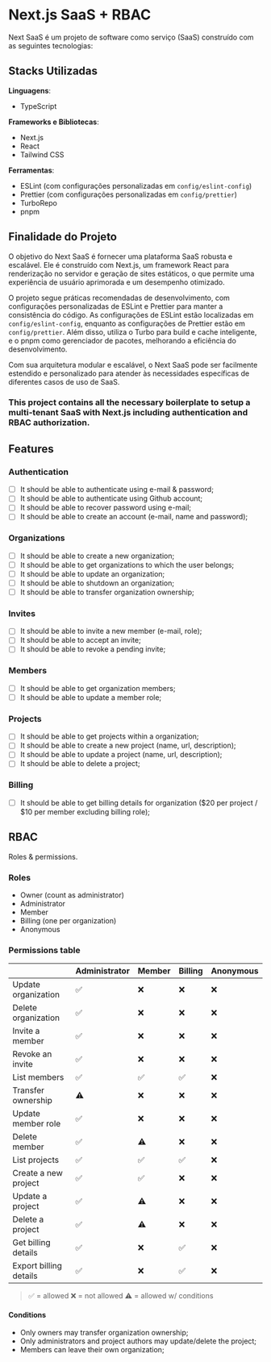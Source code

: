 # Next.js SaaS + RBAC

Next SaaS é um projeto de software como serviço (SaaS) construído com as seguintes tecnologias:

## Stacks Utilizadas

**Linguagens**:

- TypeScript

**Frameworks e Bibliotecas**:

- Next.js
- React
- Tailwind CSS

**Ferramentas**:

- ESLint (com configurações personalizadas em `config/eslint-config`)
- Prettier (com configurações personalizadas em `config/prettier`)
- TurboRepo
- pnpm

## Finalidade do Projeto

O objetivo do Next SaaS é fornecer uma plataforma SaaS robusta e escalável. Ele é construído com Next.js, um framework React para renderização no servidor e geração de sites estáticos, o que permite uma experiência de usuário aprimorada e um desempenho otimizado.

O projeto segue práticas recomendadas de desenvolvimento, com configurações personalizadas de ESLint e Prettier para manter a consistência do código. As configurações de ESLint estão localizadas em `config/eslint-config`, enquanto as configurações de Prettier estão em `config/prettier`. Além disso, utiliza o Turbo para build e cache inteligente, e o pnpm como gerenciador de pacotes, melhorando a eficiência do desenvolvimento.

Com sua arquitetura modular e escalável, o Next SaaS pode ser facilmente estendido e personalizado para atender às necessidades específicas de diferentes casos de uso de SaaS.

### This project contains all the necessary boilerplate to setup a multi-tenant SaaS with Next.js including authentication and RBAC authorization.

## Features

### Authentication

- [ ] It should be able to authenticate using e-mail & password;
- [ ] It should be able to authenticate using Github account;
- [ ] It should be able to recover password using e-mail;
- [ ] It should be able to create an account (e-mail, name and password);

### Organizations

- [ ] It should be able to create a new organization;
- [ ] It should be able to get organizations to which the user belongs;
- [ ] It should be able to update an organization;
- [ ] It should be able to shutdown an organization;
- [ ] It should be able to transfer organization ownership;

### Invites

- [ ] It should be able to invite a new member (e-mail, role);
- [ ] It should be able to accept an invite;
- [ ] It should be able to revoke a pending invite;

### Members

- [ ] It should be able to get organization members;
- [ ] It should be able to update a member role;

### Projects

- [ ] It should be able to get projects within a organization;
- [ ] It should be able to create a new project (name, url, description);
- [ ] It should be able to update a project (name, url, description);
- [ ] It should be able to delete a project;

### Billing

- [ ] It should be able to get billing details for organization ($20 per project / $10 per member excluding billing role);

## RBAC

Roles & permissions.

### Roles

- Owner (count as administrator)
- Administrator
- Member
- Billing (one per organization)
- Anonymous

### Permissions table

|                        | Administrator | Member | Billing | Anonymous |
| ---------------------- | ------------- | ------ | ------- | --------- |
| Update organization    | ✅            | ❌     | ❌      | ❌        |
| Delete organization    | ✅            | ❌     | ❌      | ❌        |
| Invite a member        | ✅            | ❌     | ❌      | ❌        |
| Revoke an invite       | ✅            | ❌     | ❌      | ❌        |
| List members           | ✅            | ✅     | ✅      | ❌        |
| Transfer ownership     | ⚠️            | ❌     | ❌      | ❌        |
| Update member role     | ✅            | ❌     | ❌      | ❌        |
| Delete member          | ✅            | ⚠️     | ❌      | ❌        |
| List projects          | ✅            | ✅     | ✅      | ❌        |
| Create a new project   | ✅            | ✅     | ❌      | ❌        |
| Update a project       | ✅            | ⚠️     | ❌      | ❌        |
| Delete a project       | ✅            | ⚠️     | ❌      | ❌        |
| Get billing details    | ✅            | ❌     | ✅      | ❌        |
| Export billing details | ✅            | ❌     | ✅      | ❌        |

> ✅ = allowed
> ❌ = not allowed
> ⚠️ = allowed w/ conditions

#### Conditions

- Only owners may transfer organization ownership;
- Only administrators and project authors may update/delete the project;
- Members can leave their own organization;
